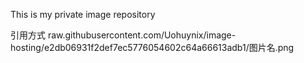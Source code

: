 This is my private image repository

引用方式  raw.githubusercontent.com/Uohuynix/image-hosting/e2db06931f2def7ec5776054602c64a66613adb1/图片名.png
